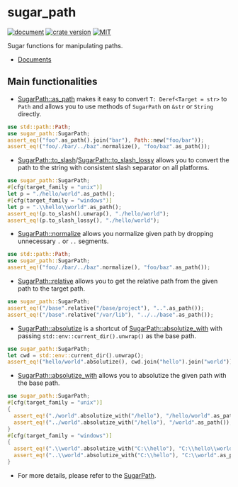 # sugar_path

[![document](https://docs.rs/sugar_path/badge.svg)](https://docs.rs/sugar_path/latest/sugar_path/)
[![crate version](https://img.shields.io/crates/v/sugar_path.svg)](https://crates.io/crates/sugar_path)
[![MIT](https://img.shields.io/badge/License-MIT-yellow.svg)](https://opensource.org/licenses/MIT)

Sugar functions for manipulating paths.

- [Documents](https://docs.rs/sugar_path/latest/sugar_path/)

## Main functionalities

- [SugarPath::as_path](https://docs.rs/sugar_path/latest/sugar_path/trait.SugarPath.html#tymethod.as_path) makes it easy to convert `T: Deref<Target = str>` to `Path` and allows you to use methods of `SugarPath` on `&str` or `String` directly.

```rust
use std::path::Path;
use sugar_path::SugarPath;
assert_eq!("foo".as_path().join("bar"), Path::new("foo/bar"));
assert_eq!("foo/./bar/../baz".normalize(), "foo/baz".as_path());
```

- [SugarPath::to_slash](https://docs.rs/sugar_path/latest/sugar_path/trait.SugarPath.html#tymethod.to_slash)/[SugarPath::to_slash_lossy](https://docs.rs/sugar_path/latest/sugar_path/trait.SugarPath.html#tymethod.to_slash_lossy) allows you to convert the path to the string with consistent slash separator on all platforms.

```rust
use sugar_path::SugarPath;
#[cfg(target_family = "unix")]
let p = "./hello/world".as_path();
#[cfg(target_family = "windows")]
let p = ".\\hello\\world".as_path();
assert_eq!(p.to_slash().unwrap(), "./hello/world");
assert_eq!(p.to_slash_lossy(), "./hello/world");
```

- [SugarPath::normalize](https://docs.rs/sugar_path/latest/sugar_path/trait.SugarPath.html#tymethod.normalize) allows you normalize given path by dropping unnecessary `.` or `..` segments.

```rust
use std::path::Path;
use sugar_path::SugarPath;
assert_eq!("foo/./bar/../baz".normalize(), "foo/baz".as_path());
```

- [SugarPath::relative](https://docs.rs/sugar_path/latest/sugar_path/trait.SugarPath.html#tymethod.relative) allows you to get the relative path from the given path to the target path.

```rust
use sugar_path::SugarPath;
assert_eq!("/base".relative("/base/project"), "..".as_path());
assert_eq!("/base".relative("/var/lib"), "../../base".as_path());
```

- [SugarPath::absolutize](https://docs.rs/sugar_path/latest/sugar_path/trait.SugarPath.html#tymethod.absolutize) is a shortcut of [SugarPath::absolutize_with](https://docs.rs/sugar_path/latest/sugar_path/trait.SugarPath.html#tymethod.absolutize_with) with passing `std::env::current_dir().unwrap()` as the base path.

```rust
use sugar_path::SugarPath;
let cwd = std::env::current_dir().unwrap();
assert_eq!("hello/world".absolutize(), cwd.join("hello").join("world"));
```

- [SugarPath::absolutize_with](https://docs.rs/sugar_path/latest/sugar_path/trait.SugarPath.html#tymethod.absolutize_with) allows you to absolutize the given path with the base path.

```rust
use sugar_path::SugarPath;
#[cfg(target_family = "unix")]
{
  assert_eq!("./world".absolutize_with("/hello"), "/hello/world".as_path());
  assert_eq!("../world".absolutize_with("/hello"), "/world".as_path());
}
#[cfg(target_family = "windows")]
{
  assert_eq!(".\\world".absolutize_with("C:\\hello"), "C:\\hello\\world".as_path());
  assert_eq!("..\\world".absolutize_with("C:\\hello"), "C:\\world".as_path());
}
```

- For more details, please refer to the [SugarPath](https://docs.rs/sugar_path/latest/sugar_path/index.html).
